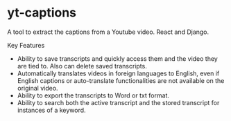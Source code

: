 # yt-captions

A tool to extract the captions from a Youtube video. React and Django.

Key Features
- Ability to save transcripts and quickly access them and the video they are tied to. Also can delete saved transcripts.
- Automatically translates videos in foreign languages to English, even if English captions or auto-translate functionalities are not available on the original video.
- Ability to export the transcripts to Word or txt format.
- Ability to search both the active transcript and the stored transcript for instances of a keyword.
